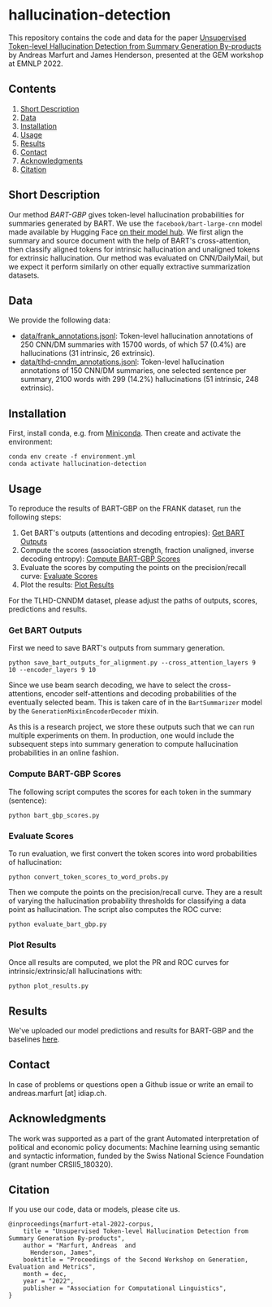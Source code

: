 # hallucination-detection
This repository contains the code and data for the paper [Unsupervised Token-level Hallucination Detection from Summary Generation By-products](#) by Andreas Marfurt and James Henderson, presented at the GEM workshop at EMNLP 2022.

## Contents
1. [Short Description](#short-description)
2. [Data](#data)
3. [Installation](#installation)
4. [Usage](#usage)
5. [Results](#results)
6. [Contact](#contact)
7. [Acknowledgments](#acknowledgments)
8. [Citation](#citation)

## Short Description
Our method *BART-GBP* gives token-level hallucination probabilities for summaries generated by BART. We use the `facebook/bart-large-cnn` model made available by Hugging Face [on their model hub](https://huggingface.co/facebook/bart-large-cnn). We first align the summary and source document with the help of BART's cross-attention, then classify aligned tokens for intrinsic hallucination and unaligned tokens for extrinsic hallucination. Our method was evaluated on CNN/DailyMail, but we expect it perform similarly on other equally extractive summarization datasets.

## Data
We provide the following data:
- [data/frank_annotations.jsonl](data/frank_annotations.jsonl): Token-level hallucination annotations of 250 CNN/DM summaries with 15700 words, of which 57 (0.4%) are hallucinations (31 intrinsic, 26 extrinsic).
- [data/tlhd-cnndm_annotations.jsonl](data/tlhd-cnndm_annotations.jsonl): Token-level hallucination annotations of 150 CNN/DM summaries, one selected sentence per summary, 2100 words with 299 (14.2%) hallucinations (51 intrinsic, 248 extrinsic).

## Installation
First, install conda, e.g. from [Miniconda](https://docs.conda.io/en/latest/miniconda.html). Then create and activate the environment:
```
conda env create -f environment.yml
conda activate hallucination-detection
```

## Usage
To reproduce the results of BART-GBP on the FRANK dataset, run the following steps:
1. Get BART's outputs (attentions and decoding entropies): [Get BART Outputs](#get-bart-outputs)
2. Compute the scores (association strength, fraction unaligned, inverse decoding entropy): [Compute BART-GBP Scores](#compute-bart-gbp-scores)
3. Evaluate the scores by computing the points on the precision/recall curve: [Evaluate Scores](#evaluate-scores)
4. Plot the results: [Plot Results](#plot-results)

For the TLHD-CNNDM dataset, please adjust the paths of outputs, scores, predictions and results.

### Get BART Outputs
First we need to save BART's outputs from summary generation.
```
python save_bart_outputs_for_alignment.py --cross_attention_layers 9 10 --encoder_layers 9 10
```

Since we use beam search decoding, we have to select the cross-attentions, encoder self-attentions and decoding probabilities of the eventually selected beam. This is taken care of in the `BartSummarizer` model by the `GenerationMixinEncoderDecoder` mixin.

As this is a research project, we store these outputs such that we can run multiple experiments on them. In production, one would include the subsequent steps into summary generation to compute hallucination probabilities in an online fashion.

### Compute BART-GBP Scores
The following script computes the scores for each token in the summary (sentence):
```
python bart_gbp_scores.py
```

### Evaluate Scores
To run evaluation, we first convert the token scores into word probabilities of hallucination:
```
python convert_token_scores_to_word_probs.py
```

Then we compute the points on the precision/recall curve. They are a result of varying the hallucination probability thresholds for classifying a data point as hallucination. The script also computes the ROC curve:
```
python evaluate_bart_gbp.py
```

### Plot Results
Once all results are computed, we plot the PR and ROC curves for intrinsic/extrinsic/all hallucinations with:
```
python plot_results.py
```

## Results
We've uploaded our model predictions and results for BART-GBP and the baselines [here](#).

## Contact
In case of problems or questions open a Github issue or write an email to andreas.marfurt [at] idiap.ch.

## Acknowledgments
The work was supported as a part of the grant Automated interpretation of political and economic policy documents: Machine learning using semantic and syntactic information, funded by the Swiss National Science Foundation (grant number CRSII5_180320).

## Citation
If you use our code, data or models, please cite us.
```
@inproceedings{marfurt-etal-2022-corpus,
    title = "Unsupervised Token-level Hallucination Detection from Summary Generation By-products",
    author = "Marfurt, Andreas  and
      Henderson, James",
    booktitle = "Proceedings of the Second Workshop on Generation, Evaluation and Metrics",
    month = dec,
    year = "2022",
    publisher = "Association for Computational Linguistics",    
}
```
